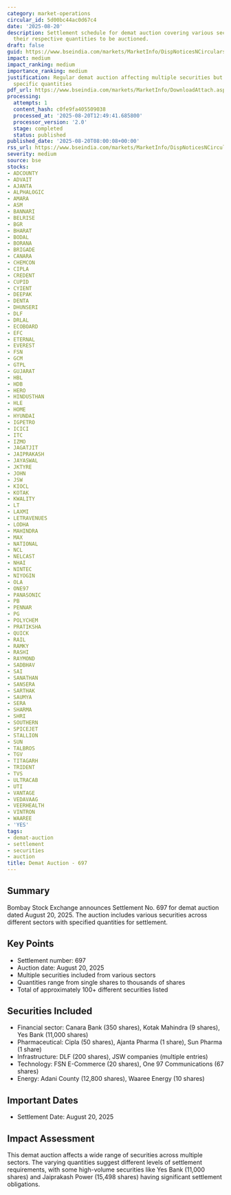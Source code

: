 ```yaml
---
category: market-operations
circular_id: 5d00bc44ac0d67c4
date: '2025-08-20'
description: Settlement schedule for demat auction covering various securities with
  their respective quantities to be auctioned.
draft: false
guid: https://www.bseindia.com/markets/MarketInfo/DispNoticesNCirculars.aspx?Noticeid={F9776D8E-80CE-4F0D-AF67-557B1B9C4428}&noticeno=20250820-7&dt=08/20/2025&icount=7&totcount=47&flag=0
impact: medium
impact_ranking: medium
importance_ranking: medium
justification: Regular demat auction affecting multiple securities but limited to
  specific quantities
pdf_url: https://www.bseindia.com/markets/MarketInfo/DownloadAttach.aspx?id=20250820-7&attachedId=d743cda0-23e8-4534-86ba-83df51ee260e
processing:
  attempts: 1
  content_hash: c0fe9fa405509038
  processed_at: '2025-08-20T12:49:41.685800'
  processor_version: '2.0'
  stage: completed
  status: published
published_date: '2025-08-20T08:00:08+00:00'
rss_url: https://www.bseindia.com/markets/MarketInfo/DispNoticesNCirculars.aspx?Noticeid={F9776D8E-80CE-4F0D-AF67-557B1B9C4428}&noticeno=20250820-7&dt=08/20/2025&icount=7&totcount=47&flag=0
severity: medium
source: bse
stocks:
- ADCOUNTY
- ADVAIT
- AJANTA
- ALPHALOGIC
- AMARA
- ASM
- BANNARI
- BELRISE
- BGR
- BHARAT
- BODAL
- BORANA
- BRIGADE
- CANARA
- CHEMCON
- CIPLA
- CREDENT
- CUPID
- CYIENT
- DEEPAK
- DENTA
- DHUNSERI
- DLF
- DRLAL
- ECOBOARD
- EFC
- ETERNAL
- EVEREST
- FSN
- GCM
- GTPL
- GUJARAT
- HBL
- HDB
- HERO
- HINDUSTHAN
- HLE
- HOME
- HYUNDAI
- IGPETRO
- ICICI
- ITC
- IZMO
- JAGATJIT
- JAIPRAKASH
- JAYASWAL
- JKTYRE
- JOHN
- JSW
- KIOCL
- KOTAK
- KWALITY
- LT
- LAXMI
- LETRAVENUES
- LODHA
- MAHINDRA
- MAX
- NATIONAL
- NCL
- NELCAST
- NHAI
- NINTEC
- NIYOGIN
- OLA
- ONE97
- PANASONIC
- PB
- PENNAR
- PG
- POLYCHEM
- PRATIKSHA
- QUICK
- RAIL
- RAMKY
- RASHI
- RAYMOND
- SADBHAV
- SAI
- SANATHAN
- SANSERA
- SARTHAK
- SAUMYA
- SERA
- SHARMA
- SHRI
- SOUTHERN
- SPICEJET
- STALLION
- SUN
- TALBROS
- TGV
- TITAGARH
- TRIDENT
- TVS
- ULTRACAB
- UTI
- VANTAGE
- VEDAVAAG
- VEERHEALTH
- VINTRON
- WAAREE
- 'YES'
tags:
- demat-auction
- settlement
- securities
- auction
title: Demat Auction - 697
---
```


## Summary

Bombay Stock Exchange announces Settlement No. 697 for demat auction dated August 20, 2025. The auction includes various securities across different sectors with specified quantities for settlement.

## Key Points

- Settlement number: 697
- Auction date: August 20, 2025
- Multiple securities included from various sectors
- Quantities range from single shares to thousands of shares
- Total of approximately 100+ different securities listed

## Securities Included

- Financial sector: Canara Bank (350 shares), Kotak Mahindra (9 shares), Yes Bank (11,000 shares)
- Pharmaceutical: Cipla (50 shares), Ajanta Pharma (1 share), Sun Pharma (1 share)
- Infrastructure: DLF (200 shares), JSW companies (multiple entries)
- Technology: FSN E-Commerce (20 shares), One 97 Communications (67 shares)
- Energy: Adani County (12,800 shares), Waaree Energy (10 shares)

## Important Dates

- Settlement Date: August 20, 2025

## Impact Assessment

This demat auction affects a wide range of securities across multiple sectors. The varying quantities suggest different levels of settlement requirements, with some high-volume securities like Yes Bank (11,000 shares) and Jaiprakash Power (15,498 shares) having significant settlement obligations.
